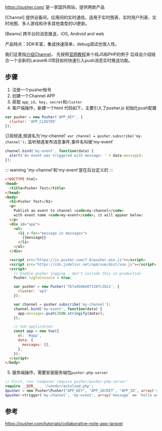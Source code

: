 https://pusher.com/ 是一家国外网站，提供两款产品

[Channel] 提供设备间，应用间的实时通信，适用于实时图表、实时用户列表、实时地图、多人游戏和许多其他类型的UI更新。

[Beams] 跨平台的消息推送，iOS, Android and web

产品特点：SDK丰富，集成快速简单，debug调试也很人性。

我们这里指[介绍Channel](https://pusher.com/docs/channels)，
先按照[官网教程](https://pusher.com/docs/channels/getting_started/javascript)来个纯JS和PHP的例子
后续会介绍结合一个全新的Laravel6.0项目如何快速引入push消息实时推送功能。

## 步骤
1. 注册一个pusher账号
2. 创建一个Channel APP
3. 获取 `app_id`，`key`，`secret`和`cluster`
4. 客户端操作，新建一个html
代码如下，主要引入了pusher.js
初始化push配置
```javascript
var pusher = new Pusher('APP_KEY', {
  cluster: 'APP_CLUSTER'
});
```
订阅频道,频道名为'my-channel'
`var channel = pusher.subscribe('my-channel');`
监听频道发布消息事件,事件名叫做'my-event'
```javascript
channel.bind('my-event', function(data) {
  alert('An event was triggered with message: ' + data.message);
});
```

::: warning
'my-channel'和'my-event'是在后台定义的
:::


```html
<!DOCTYPE html>
<head>
  <title>Pusher Test</title>
</head>
<body>
  <h1>Pusher Test</h1>
  <p>
    Publish an event to channel <code>my-channel</code>
    with event name <code>my-event</code>; it will appear below:
  </p>
  <div id="app">
    <ul>
      <li v-for="message in messages">
        {{message}}
      </li>
    </ul>
  </div>

  <script src="https://js.pusher.com/7.0/pusher.min.js"></script>
  <script src="https://cdn.jsdelivr.net/npm/vue/dist/vue.js"></script>
  <script>
    // Enable pusher logging - don't include this in production
    Pusher.logToConsole = true;

    var pusher = new Pusher('7b7a4b68e07138fc3b11', {
      cluster: 'ap3'
    });

    var channel = pusher.subscribe('my-channel');
    channel.bind('my-event', function(data) {
      app.messages.push(JSON.stringify(data));
    });

    // Vue application
    const app = new Vue({
      el: '#app',
      data: {
        messages: [],
      },
    });
  </script>
</body>
```

5. 服务端操作，需要安装服务端包`pusher-php-server`
```php
// First, run 'composer require pusher/pusher-php-server'
require __DIR__ . '/vendor/autoload.php';
$pusher = new Pusher\Pusher("APP_KEY", "APP_SECRET", "APP_ID", array('cluster' => 'APP_CLUSTER'));
$pusher->trigger('my-channel', 'my-event', array('message' => 'hello world'));
```

## 参考

https://pusher.com/tutorials/collaborative-note-app-laravel
